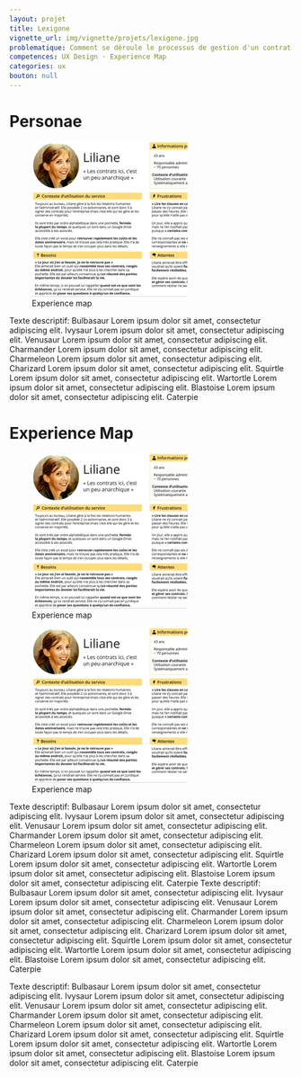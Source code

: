 ```yaml
---
layout: projet
title: Lexigone
vignette_url: img/vignette/projets/lexigone.jpg
problematique: Comment se déroule le processus de gestion d'un contrat ?
competences: UX Design · Experience Map
categories: ux
bouton: null
---
```


# Personae

<figure>
  <img src="../img/projets/Experience_map_1.jpg" alt="Experience map 1">
  <figcaption> Experience map </figcaption>
</figure>

Texte descriptif: Bulbasaur Lorem ipsum dolor sit amet, consectetur adipiscing elit. Ivysaur Lorem ipsum dolor sit amet, consectetur adipiscing elit. Venusaur Lorem ipsum dolor sit amet, consectetur adipiscing elit. Charmander Lorem ipsum dolor sit amet, consectetur adipiscing elit. Charmeleon Lorem ipsum dolor sit amet, consectetur adipiscing elit. Charizard Lorem ipsum dolor sit amet, consectetur adipiscing elit. Squirtle Lorem ipsum dolor sit amet, consectetur adipiscing elit. Wartortle Lorem ipsum dolor sit amet, consectetur adipiscing elit. Blastoise Lorem ipsum dolor sit amet, consectetur adipiscing elit. Caterpie

# Experience Map

<figure>
  <img src="../img/projets/Experience_map_1.jpg" alt="Experience map 1">
  <figcaption> Experience map </figcaption>
</figure>

<figure>
  <img src="../img/projets/Experience_map_1.jpg" alt="Experience map 1">
  <figcaption> Experience map </figcaption>
</figure>

Texte descriptif: Bulbasaur Lorem ipsum dolor sit amet, consectetur adipiscing elit. Ivysaur Lorem ipsum dolor sit amet, consectetur adipiscing elit. Venusaur Lorem ipsum dolor sit amet, consectetur adipiscing elit. Charmander Lorem ipsum dolor sit amet, consectetur adipiscing elit. Charmeleon Lorem ipsum dolor sit amet, consectetur adipiscing elit. Charizard Lorem ipsum dolor sit amet, consectetur adipiscing elit. Squirtle Lorem ipsum dolor sit amet, consectetur adipiscing elit. Wartortle Lorem ipsum dolor sit amet, consectetur adipiscing elit. Blastoise Lorem ipsum dolor sit amet, consectetur adipiscing elit. Caterpie
Texte descriptif: Bulbasaur Lorem ipsum dolor sit amet, consectetur adipiscing elit. Ivysaur Lorem ipsum dolor sit amet, consectetur adipiscing elit. Venusaur Lorem ipsum dolor sit amet, consectetur adipiscing elit. Charmander Lorem ipsum dolor sit amet, consectetur adipiscing elit. Charmeleon Lorem ipsum dolor sit amet, consectetur adipiscing elit. Charizard Lorem ipsum dolor sit amet, consectetur adipiscing elit. Squirtle Lorem ipsum dolor sit amet, consectetur adipiscing elit. Wartortle Lorem ipsum dolor sit amet, consectetur adipiscing elit. Blastoise Lorem ipsum dolor sit amet, consectetur adipiscing elit. Caterpie

Texte descriptif: Bulbasaur Lorem ipsum dolor sit amet, consectetur adipiscing elit. Ivysaur Lorem ipsum dolor sit amet, consectetur adipiscing elit. Venusaur Lorem ipsum dolor sit amet, consectetur adipiscing elit. Charmander Lorem ipsum dolor sit amet, consectetur adipiscing elit. Charmeleon Lorem ipsum dolor sit amet, consectetur adipiscing elit. Charizard Lorem ipsum dolor sit amet, consectetur adipiscing elit. Squirtle Lorem ipsum dolor sit amet, consectetur adipiscing elit. Wartortle Lorem ipsum dolor sit amet, consectetur adipiscing elit. Blastoise Lorem ipsum dolor sit amet, consectetur adipiscing elit. Caterpie
